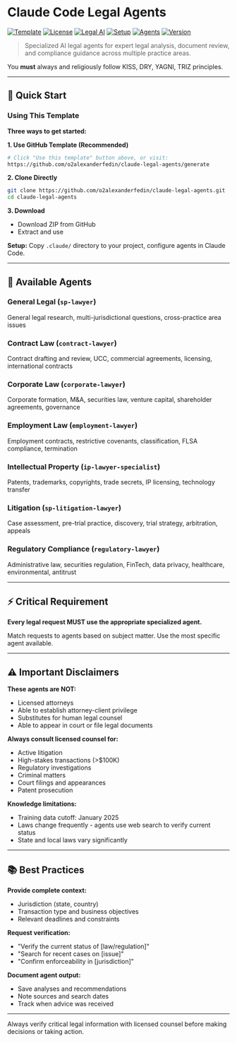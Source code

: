 # Claude Code Legal Agents

[![Template](https://img.shields.io/badge/template-Use%20this%20template-brightgreen)](https://github.com/o2alexanderfedin/claude-legal-agents/generate) [![License](https://img.shields.io/badge/license-MIT-blue.svg)](LICENSE) [![Legal AI](https://img.shields.io/badge/AI-Legal%20Agents-purple)](https://github.com/o2alexanderfedin/claude-legal-agents) [![Setup](https://img.shields.io/badge/setup-%3C%205%20minutes-green)]() [![Agents](https://img.shields.io/badge/agents-7%20Specialized-blue)]() [![Version](https://img.shields.io/badge/version-1.2.0-blue)](https://github.com/o2alexanderfedin/claude-legal-agents/releases)

> Specialized AI legal agents for expert legal analysis, document review, and compliance guidance across multiple practice areas.

You **must** always and religiously follow KISS, DRY, YAGNI, TRIZ principles.

---

## 🚀 Quick Start

### Using This Template

**Three ways to get started:**

**1. Use GitHub Template (Recommended)**
   ```bash
   # Click "Use this template" button above, or visit:
   https://github.com/o2alexanderfedin/claude-legal-agents/generate
   ```

**2. Clone Directly**
   ```bash
   git clone https://github.com/o2alexanderfedin/claude-legal-agents.git
   cd claude-legal-agents
   ```

**3. Download**
   - Download ZIP from GitHub
   - Extract and use

**Setup:** Copy `.claude/` directory to your project, configure agents in Claude Code.

---

## 🤖 Available Agents

### General Legal (`sp-lawyer`)
General legal research, multi-jurisdictional questions, cross-practice area issues

### Contract Law (`contract-lawyer`)
Contract drafting and review, UCC, commercial agreements, licensing, international contracts

### Corporate Law (`corporate-lawyer`)
Corporate formation, M&A, securities law, venture capital, shareholder agreements, governance

### Employment Law (`employment-lawyer`)
Employment contracts, restrictive covenants, classification, FLSA compliance, termination

### Intellectual Property (`ip-lawyer-specialist`)
Patents, trademarks, copyrights, trade secrets, IP licensing, technology transfer

### Litigation (`sp-litigation-lawyer`)
Case assessment, pre-trial practice, discovery, trial strategy, arbitration, appeals

### Regulatory Compliance (`regulatory-lawyer`)
Administrative law, securities regulation, FinTech, data privacy, healthcare, environmental, antitrust

---

## ⚡ Critical Requirement

**Every legal request MUST use the appropriate specialized agent.**

Match requests to agents based on subject matter. Use the most specific agent available.

---

## ⚠️ Important Disclaimers

**These agents are NOT:**
- Licensed attorneys
- Able to establish attorney-client privilege
- Substitutes for human legal counsel
- Able to appear in court or file legal documents

**Always consult licensed counsel for:**
- Active litigation
- High-stakes transactions (>$100K)
- Regulatory investigations
- Criminal matters
- Court filings and appearances
- Patent prosecution

**Knowledge limitations:**
- Training data cutoff: January 2025
- Laws change frequently - agents use web search to verify current status
- State and local laws vary significantly

---

## 📚 Best Practices

**Provide complete context:**
- Jurisdiction (state, country)
- Transaction type and business objectives
- Relevant deadlines and constraints

**Request verification:**
- "Verify the current status of [law/regulation]"
- "Search for recent cases on [issue]"
- "Confirm enforceability in [jurisdiction]"

**Document agent output:**
- Save analyses and recommendations
- Note sources and search dates
- Track when advice was received

---

Always verify critical legal information with licensed counsel before making decisions or taking action.
